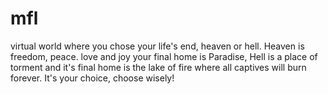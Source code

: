 # mfl
virtual world where you chose your life's end, heaven or hell. Heaven is freedom, peace. love and joy your final home is Paradise,  Hell is a place of torment and it's final home is the lake of fire where all captives will burn forever.  It's your choice, choose wisely!
